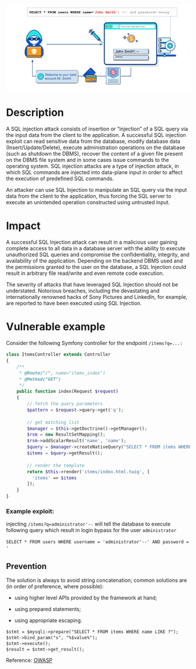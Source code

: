 ![SQLi](image/sqli.png?raw=true "SQL Injection")

# Description
A SQL injection attack consists of insertion or “injection” of a SQL query via the input data from the client to the application. A successful SQL injection exploit can read sensitive data from the database, modify database data (Insert/Update/Delete), execute administration operations on the database (such as shutdown the DBMS), recover the content of a given file present on the DBMS file system and in some cases issue commands to the operating system. SQL injection attacks are a type of injection attack, in which SQL commands are injected into data-plane input in order to affect the execution of predefined SQL commands.


An attacker can use SQL Injection to manipulate an SQL query via the input data from the client to the application, thus forcing the SQL server to execute an unintended operation constructed using untrusted input.

# Impact
A successful SQL Injection attack can result in a malicious user gaining complete access to all data in a database server with the ability to execute unauthorized SQL queries and compromise the confidentiality, integrity, and availability of the application. Depending on the backend DBMS used and the permissions granted to the user on the database, a SQL Injection could result in arbitrary file read/write and even remote code execution.

The severity of attacks that have leveraged SQL Injection should not be understated. Notorious breaches, including the devastating and internationally renowned hacks of Sony Pictures and LinkedIn, for example, are reported to have been executed using SQL Injection.

# Vulnerable example

Consider the following Symfony controller for the endpoint `/items?q=...:`

```php
class ItemsController extends Controller
{
    /**
     * @Route("/", name="items_index")
     * @Method("GET")
     */
    public function index(Request $request)
    {
        // fetch the query parameters
        $pattern = $request->query->get('q');

        // get matching list
        $manager = $this->getDoctrine()->getManager();
        $rsm = new ResultSetMapping();
        $rsm->addScalarResult('name', 'name');
        $query = $manager->createNativeQuery("SELECT * FROM items WHERE name LIKE '%$pattern%'", $rsm);
        $items = $query->getResult();

        // render the template
        return $this->render('items/index.html.twig', [
          'items' => $items
        ]);
    }
}
```
### Example exploit: 
injecting `/items?q=administrator'--` will tell the database to execute following query which result in login bypass for the user `administrator`

`SELECT * FROM users WHERE username = 'administrator'--' AND password = '`

## Prevention
The solution is always to avoid string concatenation; common solutions are (in order of preference, where possible):

* using higher level APIs provided by the framework at hand;

* using prepared statements;

* using appropriate escaping.

```
$stmt = $mysqli->prepare("SELECT * FROM items WHERE name LIKE ?");
$stmt->bind_param("s", "%$value%");
$stmt->execute();
$result = $stmt->get_result();
```

Reference: [OWASP](https://github.com/OWASP/CheatSheetSeries/blob/master/cheatsheets/SQL_Injection_Prevention_Cheat_Sheet.md)
